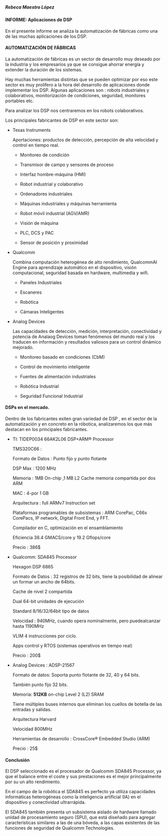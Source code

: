 ##### Rebeca Maestro López

#### INFORME: Aplicaciones de DSP

En el presente informe se analiza la automatización de fábricas como una de las  muchas aplicaciones de los DSP. 

#### AUTOMATIZACIÓN DE FÁBRICAS

La automatización de fábricas es un sector de desarrollo muy deseado por la industria y los empresarios ya que se consigue ahorrar energía y extender  la duración de los sistemas. 

Hay muchas herramientas distintas que se pueden optimizar por eso este sector es muy prolifero a la hora del desarrollo de aplicaciones donde implementar los DSP. Algunas aplicaciones son : robots industriales y colaborativos, monitorización de condiciones, seguridad, monitores portables etc. 

Para analizar los DSP nos centraremos en los robots colaborativos.

Los principales fabricantes de DSP en este sector son:

* Texas Instruments
  
  Aportaciones: productos de detección, percepción de alta velocidad y control en tiempo real.
  
  - Monitoreo de condición
  
  - Transmisor de campo y sensores de proceso
  
  - Interfaz hombre-máquina (HMI)
  
  - Robot industrial y colaborativo
  
  - Ordenadores industriales
  
  - Máquinas industriales y máquinas herramienta
  
  - Robot móvil industrial (AGV/AMR)
  
  - Visión de máquina
  
  - PLC, DCS y PAC
  
  - Sensor de posición y proximidad

* Qualcomm
  
  Combina computación heterogénea de alto rendimiento, QualcommAI Engine para aprendizaje automático en el dispositivo, visión computacional, seguridad basada en hardware, multimedia y wifi.
  
  - Paneles Industriales
  
  - Escaneres
  
  - Robótica 
  
  - Cámaras Inteligentes

* Analog Devices
  
  Las capacidades de detección, medición, interpretación, conectividad y potencia de Analaog Devices toman fenómenos del mundo real y los traducen en información y resultados valiosos para un control dinámico mejorado.
  
  - Monitoreo basado en condiciones (CbM)
  
  - Control de movimiento inteligente
  
  - Fuentes de alimentación industriales
  
  - Robótica Industrial
  
  - Seguridad Funcional Industrial

#### DSPs en el mercado.

Dentro de los fabricantes exiten gran variedad de DSP , en el sector de la automatización y en concreto en la róbotica, analizaremos los que más destacan en los principales fabricantes.

* TI: TIDEP0034 66AK2L06 DSP+ARM® Processor
  
  TMS320C66 :
  
  Formato de Datos : Punto fijo y punto flotante
  
  DSP Max : 1200 MHz
  
  Memoria : 1MB  On-chip ,1 MB L2 Cache memoria compartida por dos ARM
  
  MAC : 4-por 1 GB 
  
  Arquitectura : full ARMv7 Instruction set
  
  Plataformas programables de subsistemas : ARM CorePac, C66x CorePacs, IP network, Digital Front End, y  FFT.
  
  Compilador en C, optimización en el ensamblamiento
  
  Eficiencia 38.4 GMACS/core y  19.2 Gflops/core
  
  Precio : 386$

* Qualcomm: SDA845 Processor
  
  Hexagon DSP 6865
  
  Formato de Datos : 32 registros de 32 bits, tiene la posibilidad de alinear un formar un ancho de 64bits. 
  
  Cache de nivel 2 compartida
  
  Dual 64-bit unidades de ejecución 
  
  Standard 8/16/32/64bit tipo de datos
  
  Velocidad : 940MHz, cuando opera nominalmente, pero puedealcanzar hasta 1190MHz
  
   VLIM 4 instrucciones por ciclo.
  
  Apps control y RTOS (sistemas operativos en tiempo real)
  
  Precio : 200$

* Analog Devices : ADSP-21567
  
  Formato de datos: Soporta punto flotante de 32, 40 y 64 bits.
  
  También  punto fijo 32 bits. 
  
  Memoria: **512KB** on-chip Level 2 (L2) SRAM
  
  Tiene múltiples buses internos que eliminan los cuellos de botella de las entradas y salidas.
  
  Arquitectura Harvard 
  
  Velocidad 800MHz
  
  Herramientas de desarrollo : CrossCore® Embedded Studio (ARM)
  
  Precio : 25$

#### Conclusión

El DSP seleccionado es el procesador de Qualcomm SDA845 Processor, ya que el balance entre el coste y sus prestaciones es el mejor principalmente por su un alto rendimiento.

En el campo de la robótica el SDA845 es perfecto ya utiliza capacidades informáticas heterogéneas como la inteligencia artificial (IA) en el dispositivo y conectividad ultrarrápida. 

El SDA845 también presenta un subsistema aislado de hardware llamado unidad de procesamiento seguro (SPU), que está diseñado para agregar características similares a las de una bóveda, a las capas existentes de las funciones de seguridad de Qualcomm Technologies.
